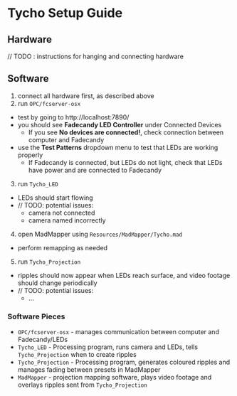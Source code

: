 Tycho Setup Guide
=================

Hardware
--------

// TODO : instructions for hanging and connecting hardware


Software
--------

1. connect all hardware first, as described above
2. run `OPC/fcserver-osx`
  - test by going to http://localhost:7890/
  - you should see **Fadecandy LED Controller** under Connected Devices
    - If you see **No devices are connected!**, check connection between computer and Fadecandy
  - use the **Test Patterns** dropdown menu to test that LEDs are working properly
    - If Fadecandy is connected, but LEDs do not light, check that LEDs have power and are connected to Fadecandy
3. run `Tycho_LED`
  - LEDs should start flowing
  - // TODO: potential issues:
    - camera not connected
    - camera named incorrectly
4. open MadMapper using `Resources/MadMapper/Tycho.mad`
  - perform remapping as needed
5. run `Tycho_Projection`
  - ripples should now appear when LEDs reach surface, and video footage should change periodically
  - // TODO: potential issues:
    - ...

### Software Pieces

- `OPC/fcserver-osx` - manages communication between computer and Fadecandy/LEDs
- `Tycho_LED` - Processing program, runs camera and LEDs, tells `Tycho_Projection` when to create ripples
- `Tycho_Projection` - Processing program, generates coloured ripples and manages fading between presets in MadMapper
- `MadMapper` - projection mapping software, plays video footage and overlays ripples sent from `Tycho_Projection`
